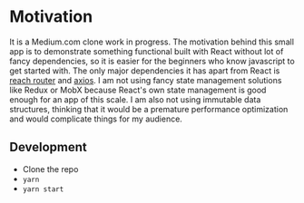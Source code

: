 # Motivation

It is a Medium.com clone work in progress. The motivation behind this small app is to demonstrate something functional built with React without lot of fancy dependencies, so it is easier for the beginners who know javascript to get started with. The only major dependencies it has apart from React is [reach router](https://reach.tech/router) and [axios](https://github.com/axios/axios). I am not using fancy state management solutions like Redux or MobX because React's own state management is good enough for an app of this scale. I am also not using immutable data structures, thinking that it would be a premature performance optimization and would complicate things for my audience.

## Development

- Clone the repo
- `yarn`
- `yarn start`
